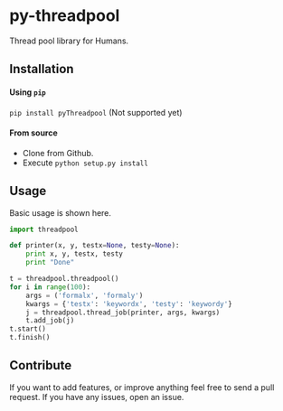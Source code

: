 # py-threadpool
Thread pool library for Humans.

## Installation

#### Using `pip`
`pip install pyThreadpool` (Not supported yet)

#### From source

* Clone from Github.
* Execute `python setup.py install`


## Usage

Basic usage is shown here.

```py
import threadpool

def printer(x, y, testx=None, testy=None):
    print x, y, testx, testy
    print "Done"

t = threadpool.threadpool()
for i in range(100):
    args = ('formalx', 'formaly')
    kwargs = {'testx': 'keywordx', 'testy': 'keywordy'}
    j = threadpool.thread_job(printer, args, kwargs)
    t.add_job(j)
t.start()
t.finish()
```

## Contribute

If you want to add features, or improve anything feel free to send a pull request. If you have any issues, open an issue.
